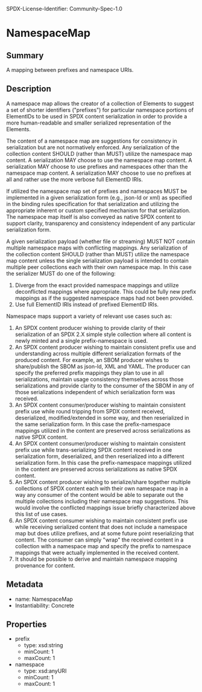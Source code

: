 SPDX-License-Identifier: Community-Spec-1.0

# NamespaceMap

## Summary

A mapping between prefixes and namespace URIs.

## Description

A namespace map allows the creator of a collection of Elements to suggest 
a set of shorter identifiers ("prefixes") for particular namespace portions 
of ElementIDs to be used in SPDX content serialization in order to provide a more
human-readable and smaller serialized representation of the Elements.

The content of a namespace map are suggestions for consistency in serialization but are not normatively enforced.
Any serialization of the collection content SHOULD (rather than MUST) utilize the namespace map content.
A serialization MAY choose to use the namespace map content.
A serialization MAY choose to use prefixes and namespaces other than the namespace map content.
A serialization MAY choose to use no prefixes at all and rather use the more verbose full ElementID IRIs.

If utilized the namespace map set of prefixes and namespaces MUST be implemented in a given serialization 
form (e.g., json-ld or xml) as specified in the binding rules specification for that serialization and 
utilizing the appropriate inherent or custom specified mechanism for that serialization.
The namespace map itself is also conveyed as native SPDX content to support clarity, transparency and 
consistency independent of any particular serialization form.

A given serialization payload (whether file or streaming) MUST NOT contain multiple namespace maps with conflicting mappings.
Any serialization of the collection content SHOULD (rather than MUST) utilize the namespace map content unless the single 
serialization payload is intended to contain multiple peer collections each with their own namespace map.
In this case the serializer MUST do one of the following:
1) Diverge from the exact provided namespace mappings and utilize deconflicted mappings where appropriate.
   This could be fully new prefix mappings as if the suggested namespace maps had not been provided.
3) Use full ElementID IRIs instead of prefixed ElementID IRIs.


Namespace maps support a variety of relevant use cases such as:

1) An SPDX content producer wishing to provide clarity of their serialization of an SPDX 2.X simple style collection where all content is newly minted and a single prefix-namespace is used.
2) An SPDX content producer wishing to maintain consistent prefix use and understanding across multiple different serialization formats of the produced content.
   For example, an SBOM producer wishes to share/publish the SBOM as json-ld, XML and YAML. The producer can specify the preferred prefix mappings they plan to use in all serializations, maintain usage consistency themselves across those serializations and provide clarity to the consumer of the SBOM in any of those serializations independent of which serialization form was received.
3) An SPDX content consumer/producer wishing to maintain consistent prefix use while round tripping from SPDX content received, deserialized, modified/extended in some way, and then reserialized in the same serialization form.
   In this case the prefix-namespace mappings utilized in the content are preserved across serializations as native SPDX content. 
4) An SPDX content consumer/producer wishing to maintain consistent prefix use while trans-serializing SPDX content received in one serialization form, deserialized, and then reserialized into a different serialization form.
   In this case the prefix-namespace mappings utilized in the content are preserved across serializations as native SPDX content. 
5) An SPDX content producer wishing to serialize/share together multiple collections of SPDX content each with their own namespace map in a way any consumer of the content would be able to separate out the multiple collections including their namespace map suggestions.
   This would involve the conflicted mappings issue briefly characterized above this list of use cases.
6) An SPDX content consumer wishing to maintain consistent prefix use while receiving serialized content that does not include a namespace map but does utilize prefixes, and at some future point reserializing that content.
   The consumer can simply "wrap" the received content in a collection with a namespace map and specify the prefix to namespace mappings that were actually implemented in the received content.
7) It should be possible to derive and maintain namespace mapping provenance for content.

## Metadata

- name: NamespaceMap
- Instantiability: Concrete

## Properties

- prefix
  - type: xsd:string
  - minCount: 1
  - maxCount: 1
- namespace
  - type: xsd:anyURI
  - minCount: 1
  - maxCount: 1
